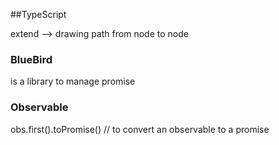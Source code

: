 ##TypeScript

extend --> drawing path from node to node





### BlueBird

is a library to manage promise



### Observable

obs.first().toPromise()		// to convert an observable to a promise

